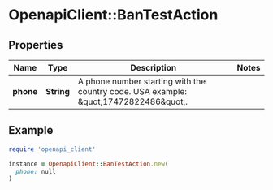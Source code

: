 # OpenapiClient::BanTestAction

## Properties

| Name | Type | Description | Notes |
| ---- | ---- | ----------- | ----- |
| **phone** | **String** | A phone number starting with the country code. USA example: \&quot;17472822486\&quot;. |  |

## Example

```ruby
require 'openapi_client'

instance = OpenapiClient::BanTestAction.new(
  phone: null
)
```

